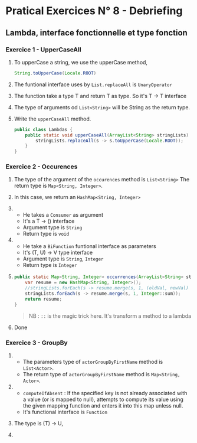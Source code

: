 # Pratical Exercices N° 8 - Debriefing

## Lambda, interface fonctionnelle et type fonction

### Exercice 1 - UpperCaseAll

1. To upperCase a string, we use the upperCase method,
    ```java
    String.toUpperCase(Locale.ROOT)
    ```

2. The funtional interface uses by `List.replaceAll` is `UnaryOperator`

3. The function take a type T and return T as type. So it's T -> T interface

4. The type of arguments od `List<String>` will be String as the return type.

5. Write the `upperCaseAll` method.
    ```java
    public class Lambdas {
        public static void upperCaseAll(ArrayList<String> stringLists) {
            stringLists.replaceAll(s -> s.toUpperCase(Locale.ROOT));
        }
    }
    ```

### Exercice 2 - Occurences

1. The type of the argument of the `occurences` method is `List<String>`
The return type is `Map<String, Integer>`.

2. In this case, we return an `HashMap<String, Integer>`

3. 
    - He takes a `Consumer` as argument
    - It's a  T -> () interface
    - Argument type is `String`
    - Return type is `void`

4. 
    - He take a `BiFunction` funtional interface as parameters
    - It's (T, U) -> V type interface
    - Argument type is `String`, `Integer`
    - Return type is `Integer`

5. 
    ```java
    public static Map<String, Integer> occurrences(ArrayList<String> stringLists) {
        var resume = new HashMap<String, Integer>();
        //stringLists.forEach(s -> resume.merge(s, 1, (oldVal, newVal) -> oldVal + newVal));
        stringLists.forEach(s -> resume.merge(s, 1, Integer::sum));
        return resume;
    }
    ``` 

    > NB : `::` is the magic trick here. It's transform a method to a lambda

6. Done

### Exercice 3 - GroupBy

1. 
    - The parameters type of `actorGroupByFirstName` method is `List<Actor>`.
    - The return type of `actorGroupByFirstName` method is `Map<String, Actor>`.

2. 
    - `computeIfAbsent` : If the specified key is not already associated with a value (or is mapped to null), attempts to compute its value using the given mapping function and enters it into this map unless null.
    - It's functional interface is `Function`

3. The type is (T) -> U, 

4. 
